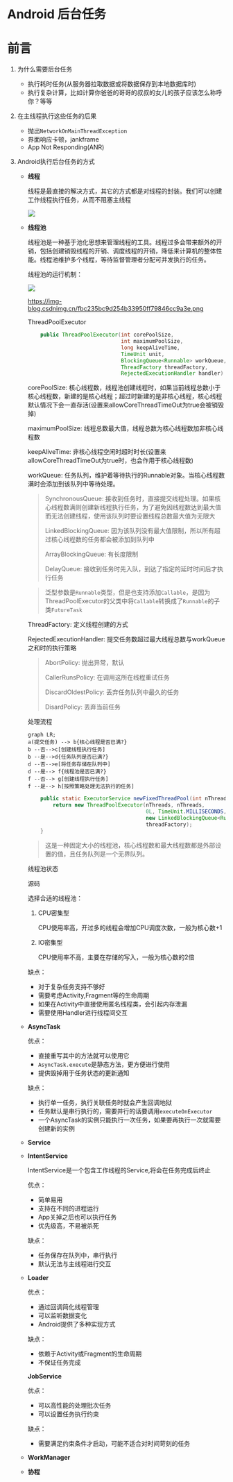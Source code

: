 # Android 后台任务



# 前言

1. 为什么需要后台任务

   - 执行耗时任务(从服务器拉取数据或将数据保存到本地数据库时)
   - 执行复杂计算，比如计算你爸爸的哥哥的叔叔的女儿的孩子应该怎么称呼你？等等

2. 在主线程执行这些任务的后果

   - 抛出`NetworkOnMainThreadException`
   - 界面响应卡顿，jankframe
   - App Not Responding(ANR) 

3. Android执行后台任务的方式

   - **线程**

     线程是最直接的解决方式，其它的方式都是对线程的封装。我们可以创建工作线程执行任务，从而不阻塞主线程

     ![](../../../../imgs/thread-lifecycle-diagram-in-java.jpg)

   - **线程池**

     线程池是一种基于池化思想来管理线程的工具。线程过多会带来额外的开销，包括创建销毁线程的开销、调度线程的开销，降低来计算机的整体性能。线程池维护多个线程，等待监督管理者分配可并发执行的任务。
   
     线程池的运行机制：
   
     ![](../../../../imgs/1713ee01cd341705tplv-t2oaga2asx-zoom-in-crop-mark3024000.webp)
   
     https://img-blog.csdnimg.cn/fbc235bc9d254b33950ff79846cc9a3e.png
   
     
   
     ThreadPoolExecutor
   
     ```java
         public ThreadPoolExecutor(int corePoolSize,
                                   int maximumPoolSize,
                                   long keepAliveTime,
                                   TimeUnit unit,
                                   BlockingQueue<Runnable> workQueue,
                                   ThreadFactory threadFactory,
                                   RejectedExecutionHandler handler)
     ```
   
     
   
     corePoolSize: 核心线程数，线程池创建线程时，如果当前线程总数小于核心线程数，新建的是核心线程；超过时新建的是非核心线程，核心线程默认情况下会一直存活(设置来allowCoreThreadTimeOut为true会被销毁掉)
   
     maximumPoolSize: 线程总数最大值，线程总数为核心线程数加非核心线程数
   
     keepAliveTime: 非核心线程空闲时超时时长(设置来allowCoreThreadTimeOut为true时，也会作用于核心线程数)
   
     workQueue: 任务队列，维护着等待执行的Runnable对象。当核心线程数满时会添加到该队列中等待处理。

     > SynchronousQueue: 接收到任务时，直接提交线程处理。如果核心线程数满则创建新线程执行任务，为了避免因线程数达到最大值而无法创建线程，使用该队列时要设置线程总数最大值为无限大
     >
     > LinkedBlockingQueue: 因为该队列没有最大值限制，所以所有超过核心线程数的任务都会被添加到队列中
     >
     > ArrayBlockingQueue: 有长度限制
     >
     > DelayQueue: 接收到任务时先入队，到达了指定的延时时间后才执行任务
   
     > 泛型参数是`Runnable`类型，但是也支持添加`Callable`，是因为ThreadPoolExecutor的父类中将`Callable`转换成了`Runnable`的子类`FutureTask`
   
     ThreadFactory: 定义线程创建的方式
   
     RejectedExecutionHandler: 提交任务数超过最大线程总数与workQueue之和时的执行策略
   
     > AbortPolicy: 抛出异常，默认
     >
     > CallerRunsPolicy: 在调用这所在线程重试任务
     >
     > DiscardOldestPolicy: 丢弃任务队列中最久的任务
     >
     > DisardPolicy: 丢弃当前任务

     处理流程
   
     ```mermaid
     graph LR;
     a(提交任务) --> b{核心线程是否已满?}
     b --否-->c[创建线程执行任务]
     b --是-->d{任务队列是否已满?}
     d --否-->e[将任务存储在队列中]
     d --是--> f{线程池是否已满?}
     f --否--> g[创建线程执行任务]
     f --是--> h[按照策略处理无法执行的任务]
     ```
   
     ```java
         public static ExecutorService newFixedThreadPool(int nThreads, ThreadFactory threadFactory) {
             return new ThreadPoolExecutor(nThreads, nThreads,
                                           0L, TimeUnit.MILLISECONDS,
                                           new LinkedBlockingQueue<Runnable>(),
                                           threadFactory);
         }
     ```
   
     > 这是一种固定大小的线程池，核心线程数和最大线程数都是外部设置的值，且任务队列是一个无界队列。
   
     线程池状态
   
     源码
   
     选择合适的线程池：
   
     1. CPU密集型
   
        CPU使用率高，开过多的线程会增加CPU调度次数，一般为核心数+1
   
     2. IO密集型
   
        CPU使用率不高，主要在存储的写入，一般为核心数的2倍
   
     缺点：
   
     - 对于复杂任务支持不够好
     - 需要考虑Activity,Fragment等的生命周期
     - 如果在Activity中直接使用匿名线程类，会引起内存泄漏
     - 需要使用Handler进行线程间交互
   
   - **AsyncTask**
   
     优点：
   
     - 直接重写其中的方法就可以使用它
     - `AsyncTask.execute`是静态方法，更方便进行使用
     - 提供毁掉用于任务状态的更新通知
   
     缺点：
   
     - 执行单一任务，执行关联任务时就会产生回调地狱
     - 任务默认是串行执行的，需要并行的话要调用`executeOnExecutor`
     - 一个AsyncTask的实例只能执行一次任务，如果要再执行一次就需要创建新的实例
   
   - **Service**
   
   - **IntentService**
   
     IntentService是一个包含工作线程的Service,将会在任务完成后终止
   
     优点：
   
     - 简单易用
     - 支持在不同的进程运行
     - App关掉之后也可以执行任务
     - 优先级高，不易被杀死
   
     缺点：
   
     - 任务保存在队列中，串行执行
     - 默认无法与主线程进行交互
   
   - **Loader**
   
     优点：
   
     - 通过回调简化线程管理
     - 可以监听数据变化
     - Android提供了多种实现方式
   
     缺点：
   
     - 依赖于Activity或Fragment的生命周期
     - 不保证任务完成
   
     **JobService**
   
     优点：
   
     - 可以高性能的处理批次任务
     - 可以设置任务执行约束
   
     缺点：
   
     - 需要满足约束条件才启动，可能不适合对时间苛刻的任务
   
   - **WorkManager**
   
   - **协程**